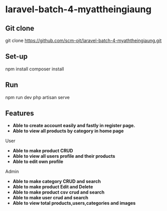 # laravel-batch-4-myattheingiaung

## Git clone

git clone https://github.com/scm-ojt/laravel-batch-4-myaththeingiaung.git

## Set-up

npm install
composer install

## Run

npm run dev
php artisan serve

## Features

- **Able to create account easily and fastly in register page.**
- **Able to view all products by category in home page**

User 

- **Able to make product CRUD**
- **Able to view all users profile and their products**
- **Able to edit own profile**

Admin

- **Able to make category CRUD and search**
- **Able to make product Edit and Delete**
- **Able to make product csv crud and search**
- **Able to make user crud and search**
- **Able to view total products,users,categories and images**


